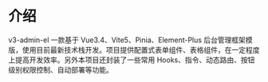 # 介绍

v3-admin-el 一款基于 Vue3.4、Vite5、Pinia、Element-Plus 后台管理框架模版，使用目前最新技术栈开发。项目提供配置式表单组件、表格组件，在一定程度上提高开发效率。另外本项目还封装了一些常用 Hooks、指令、动态路由、按钮级别权限控制、自动部署等功能。
